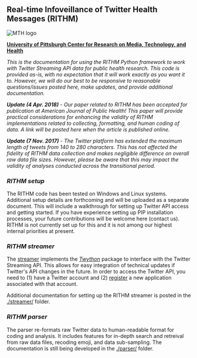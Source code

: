 ## Real-time Infoveillance of Twitter Health Messages (RITHM)
![MTH logo](http://mth.pitt.edu/sites/all/themes/pitt_cromh/img/CROMH-mark-revised.png)

__[University of Pittsburgh Center for Research on Media, Technology, and Health](http://mth.pitt.edu/)__

_This is the documentation for using the RITHM Python framework to work with Twitter Streaming API data for public health research. This code is provided as-is, with no expectation that it will work exactly as you want it to. However, we will do our best to be responsive to reasonable questions/issues posted here, make updates, and provide additional documentation._

___Update (4 Apr. 2018)__ - Our paper related to RITHM has been accepted for publication at American Journal of Public Health! This paper will provide practical considerations for enhancing the validity of RITHM implementations related to collecting, formatting, and human coding of data. A link will be posted here when the article is published online._

___Update (7 Nov. 2017)__ - The Twitter platform has extended the maximum length of tweets from 140 to 280 characters. This has not affected the fidelity of RITHM data collection and makes negligible difference on overall raw data file sizes. However, please be aware that this may impact the validity of analyses conducted across the transitional period._

### _RITHM setup_
The RITHM code has been tested on Windows and Linux systems. Additional setup details are forthcoming and will be uploaded as a separate document. This will include a walkthrough for setting up Twitter API access and getting started. If you have experience setting up PIP installation processes, your future contributions will be welcome here (contact us). RITHM is not currently set up for this and it is not among our highest internal priorities at present.

### _RITHM streamer_
The [streamer](https://github.com/CRMTH/RITHM/tree/master/streamer) implements the _[Twython](https://github.com/ryanmcgrath/twython)_ package to interface with the Twitter Streaming API. This allows for easy integration of technical updates if Twitter's API changes in the future. In order to access the Twitter API, you need to (1) have a Twitter account and (2) [register](https://apps.twitter.com/) a new application associated with that account. 

Additional documentation for setting up the RITHM streamer is posted in the [./streamer/](https://github.com/CRMTH/RITHM/tree/master/streamer) folder. 

### _RITHM parser_
The parser re-formats raw Twitter data to human-readable format for coding and analysis. It includes features for in-depth search and retreival from raw data files, recoding emoji, and data sub-sampling. The documentation is still being developed in the [./parser/](https://github.com/CRMTH/RITHM/tree/master/parser) folder. 

